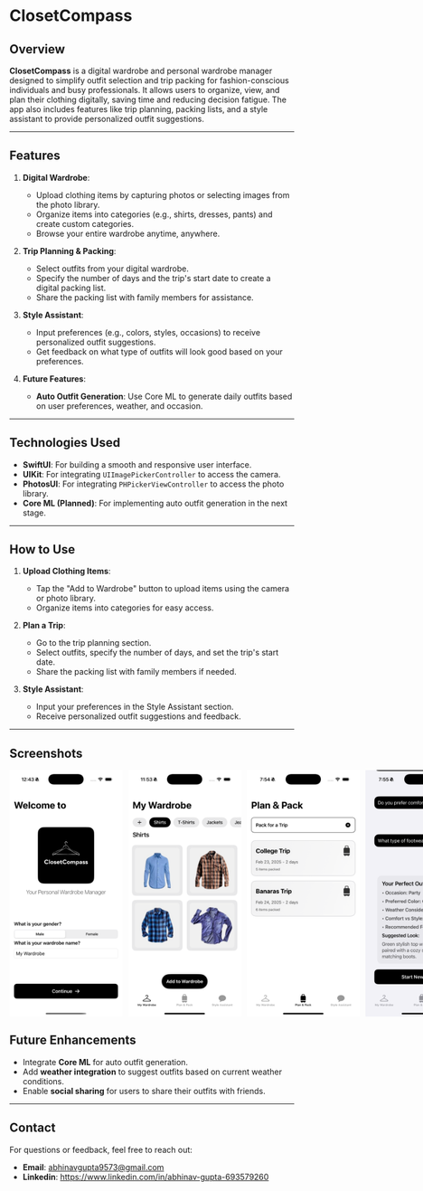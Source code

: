 # ClosetCompass

## Overview
**ClosetCompass** is a digital wardrobe and personal wardrobe manager designed to simplify outfit selection and trip packing for fashion-conscious individuals and busy professionals. It allows users to organize, view, and plan their clothing digitally, saving time and reducing decision fatigue. The app also includes features like trip planning, packing lists, and a style assistant to provide personalized outfit suggestions.

---

## Features
1. **Digital Wardrobe**:
   - Upload clothing items by capturing photos or selecting images from the photo library.
   - Organize items into categories (e.g., shirts, dresses, pants) and create custom categories.
   - Browse your entire wardrobe anytime, anywhere.

2. **Trip Planning & Packing**:
   - Select outfits from your digital wardrobe.
   - Specify the number of days and the trip's start date to create a digital packing list.
   - Share the packing list with family members for assistance.

3. **Style Assistant**:
   - Input preferences (e.g., colors, styles, occasions) to receive personalized outfit suggestions.
   - Get feedback on what type of outfits will look good based on your preferences.

4. **Future Features**:
   - **Auto Outfit Generation**: Use Core ML to generate daily outfits based on user preferences, weather, and occasion.

---

## Technologies Used
- **SwiftUI**: For building a smooth and responsive user interface.
- **UIKit**: For integrating `UIImagePickerController` to access the camera.
- **PhotosUI**: For integrating `PHPickerViewController` to access the photo library.
- **Core ML (Planned)**: For implementing auto outfit generation in the next stage.

---

## How to Use
1. **Upload Clothing Items**:
   - Tap the "Add to Wardrobe" button to upload items using the camera or photo library.
   - Organize items into categories for easy access.

2. **Plan a Trip**:
   - Go to the trip planning section.
   - Select outfits, specify the number of days, and set the trip's start date.
   - Share the packing list with family members if needed.

3. **Style Assistant**:
   - Input your preferences in the Style Assistant section.
   - Receive personalized outfit suggestions and feedback.

---

## Screenshots
<div style="display: flex; gap: 10px;">
  <img src="./App ScreenShots/LaunchScreen.png" width="200">
  <img src="./App ScreenShots/Wardrobe.png" alt="Home Screen" width="200">
  <img src="./App ScreenShots/Plan&Pack.jpg" alt="Upload Screen" width="200">
  <img src="./App ScreenShots/StyleAssistent.jpg" alt="Home Screen" width="200">
  
</div>

## Future Enhancements
- Integrate **Core ML** for auto outfit generation.
- Add **weather integration** to suggest outfits based on current weather conditions.
- Enable **social sharing** for users to share their outfits with friends.

---

## Contact
For questions or feedback, feel free to reach out:  
- **Email**: abhinavgupta9573@gmail.com  
- **Linkedin**: https://www.linkedin.com/in/abhinav-gupta-693579260  
